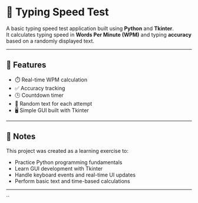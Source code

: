 # 🧠 Typing Speed Test

A basic typing speed test application built using **Python** and **Tkinter**.  
It calculates typing speed in **Words Per Minute (WPM)** and typing **accuracy** based on a randomly displayed text.

---

## 🚀 Features

- ⏱️ Real-time WPM calculation  
- ✅ Accuracy tracking  
- 🕒 Countdown timer  
- 📄 Random text for each attempt  
- 🖥️ Simple GUI built with Tkinter

---

## 📌 Notes

This project was created as a learning exercise to:

- Practice Python programming fundamentals  
- Learn GUI development with Tkinter  
- Handle keyboard events and real-time UI updates  
- Perform basic text and time-based calculations

---

``
